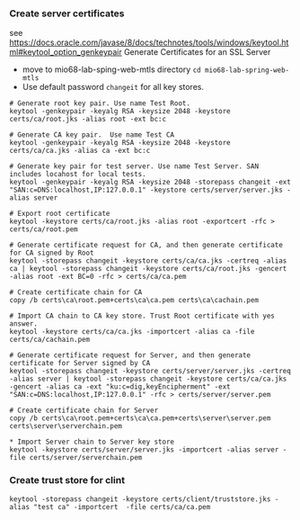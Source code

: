 ### Create server certificates
see https://docs.oracle.com/javase/8/docs/technotes/tools/windows/keytool.html#keytool_option_genkeypair Generate Certificates for an SSL Server

* move to mio68-lab-sping-web-mtls directory ```cd mio68-lab-spring-web-mtls```
* Use default password ```changeit``` for all key stores.

```
# Generate root key pair. Use name Test Root.
keytool -genkeypair -keyalg RSA -keysize 2048 -keystore certs/ca/root.jks -alias root -ext bc:c
 
# Generate CA key pair.  Use name Test CA
keytool -genkeypair -keyalg RSA -keysize 2048 -keystore certs/ca/ca.jks -alias ca -ext bc:c

# Generate key pair for test server. Use name Test Server. SAN includes locahost for local tests.
keytool -genkeypair -keyalg RSA -keysize 2048 -storepass changeit -ext "SAN:c=DNS:localhost,IP:127.0.0.1" -keystore certs/server/server.jks -alias server

# Export root certificate 
keytool -keystore certs/ca/root.jks -alias root -exportcert -rfc > certs/ca/root.pem

# Generate certificate request for CA, and then generate certificate for CA signed by Root 
keytool -storepass changeit -keystore certs/ca/ca.jks -certreq -alias ca | keytool -storepass changeit -keystore certs/ca/root.jks -gencert -alias root -ext BC=0 -rfc > certs/ca/ca.pem

# Create certificate chain for CA 
copy /b certs\ca\root.pem+certs\ca\ca.pem certs\ca\cachain.pem

# Import CA chain to CA key store. Trust Root certificate with yes answer.
keytool -keystore certs/ca/ca.jks -importcert -alias ca -file certs/ca/cachain.pem

# Generate certificate request for Server, and then generate certificate for Server signed by CA 
keytool -storepass changeit -keystore certs/server/server.jks -certreq -alias server | keytool -storepass changeit -keystore certs/ca/ca.jks -gencert -alias ca -ext "ku:c=dig,keyEncipherment" -ext "SAN:c=DNS:localhost,IP:127.0.0.1" -rfc > certs/server/server.pem

# Create certificate chain for Server 
copy /b certs\ca\root.pem+certs\ca\ca.pem+certs\server\server.pem certs\server\serverchain.pem

* Import Server chain to Server key store
keytool -keystore certs/server/server.jks -importcert -alias server -file certs/server/serverchain.pem
```

### Create trust store for clint

```
keytool -storepass changeit -keystore certs/client/truststore.jks -alias "test ca" -importcert  -file certs/ca/ca.pem
```

